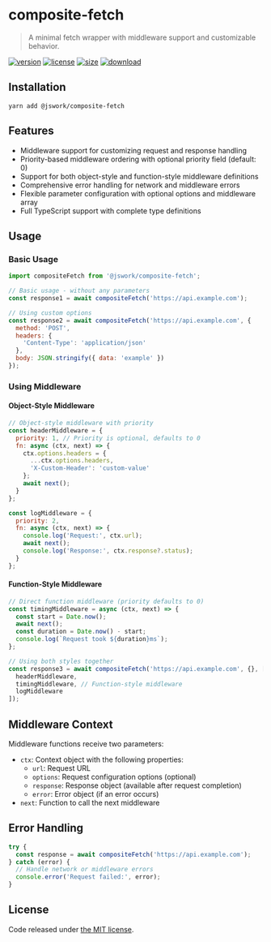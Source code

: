 # composite-fetch
> A minimal fetch wrapper with middleware support and customizable behavior.

[![version][version-image]][version-url]
[![license][license-image]][license-url]
[![size][size-image]][size-url]
[![download][download-image]][download-url]

## Installation
```shell
yarn add @jswork/composite-fetch
```

## Features
- Middleware support for customizing request and response handling
- Priority-based middleware ordering with optional priority field (default: 0)
- Support for both object-style and function-style middleware definitions
- Comprehensive error handling for network and middleware errors
- Flexible parameter configuration with optional options and middleware array
- Full TypeScript support with complete type definitions

## Usage

### Basic Usage
```js
import compositeFetch from '@jswork/composite-fetch';

// Basic usage - without any parameters
const response1 = await compositeFetch('https://api.example.com');

// Using custom options
const response2 = await compositeFetch('https://api.example.com', {
  method: 'POST',
  headers: {
    'Content-Type': 'application/json'
  },
  body: JSON.stringify({ data: 'example' })
});
```

### Using Middleware

#### Object-Style Middleware
```js
// Object-style middleware with priority
const headerMiddleware = {
  priority: 1, // Priority is optional, defaults to 0
  fn: async (ctx, next) => {
    ctx.options.headers = {
      ...ctx.options.headers,
      'X-Custom-Header': 'custom-value'
    };
    await next();
  }
};

const logMiddleware = {
  priority: 2,
  fn: async (ctx, next) => {
    console.log('Request:', ctx.url);
    await next();
    console.log('Response:', ctx.response?.status);
  }
};
```

#### Function-Style Middleware
```js
// Direct function middleware (priority defaults to 0)
const timingMiddleware = async (ctx, next) => {
  const start = Date.now();
  await next();
  const duration = Date.now() - start;
  console.log(`Request took ${duration}ms`);
};

// Using both styles together
const response3 = await compositeFetch('https://api.example.com', {}, [
  headerMiddleware,
  timingMiddleware, // Function-style middleware
  logMiddleware
]);
```

## Middleware Context
Middleware functions receive two parameters:
- `ctx`: Context object with the following properties:
  - `url`: Request URL
  - `options`: Request configuration options (optional)
  - `response`: Response object (available after request completion)
  - `error`: Error object (if an error occurs)
- `next`: Function to call the next middleware

## Error Handling
```js
try {
  const response = await compositeFetch('https://api.example.com');
} catch (error) {
  // Handle network or middleware errors
  console.error('Request failed:', error);
}
```

## License
Code released under [the MIT license](https://github.com/afeiship/composite-fetch/blob/master/LICENSE.txt).

[version-image]: https://img.shields.io/npm/v/@jswork/composite-fetch
[version-url]: https://npmjs.org/package/@jswork/composite-fetch

[license-image]: https://img.shields.io/npm/l/@jswork/composite-fetch
[license-url]: https://github.com/afeiship/composite-fetch/blob/master/LICENSE.txt

[size-image]: https://img.shields.io/bundlephobia/minzip/@jswork/composite-fetch
[size-url]: https://github.com/afeiship/composite-fetch/blob/master/dist/composite-fetch.min.js

[download-image]: https://img.shields.io/npm/dm/@jswork/composite-fetch
[download-url]: https://www.npmjs.com/package/@jswork/composite-fetch
